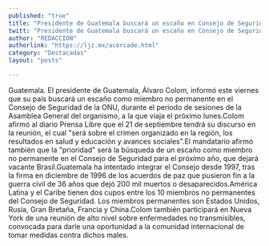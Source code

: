 ```yaml
---
published: "true"
title: "Presidente de Guatemala buscará un escaño en Consejo de Seguridad de la ONU"
twitt: "Presidente de Guatemala buscará un escaño en Consejo de Seguridad de la ONU"
author: "REDACCION"
authorlink: "https://ljz.mx/acercade.html"
category: "Destacadas"
layout: "posts"

---
```



  Guatemala. El presidente de Guatemala, Álvaro Colom, informó este viernes que su país buscará un escaño como miembro no permanente en el Consejo de Seguridad de la ONU, durante el periodo de sesiones de la Asamblea General del organismo, a la que viaja el próximo lunes.Colom afirmó al diario Prensa Libre que el 21 de septiembre tendrá su discurso en la reunión, el cual "será sobre el crimen organizado en la región, los resultados en salud y educación y avances sociales".El mandatario afirmó también que la "prioridad" será la búsqueda de un escaño como miembro no permanente en el Consejo de Seguridad para el próximo año, que dejará vacante Brasil.Guatemala ha intentado integrar el Consejo desde 1997, tras la firma en diciembre de 1996 de los acuerdos de paz que pusieron fin a la guerra civil de 36 años que dejó 200 mil muertos o desaparecidos.América Latina y el Caribe tienen dos cupos entre los 10 miembros no permanentes del Consejo de Seguridad. Los miembros permanentes son Estados Unidos, Rusia, Gran Bretaña, Francia y China.Colom también participará en Nueva York de una reunión de alto nivel sobre enfermedades no transmisibles, convocada para darle una oportunidad a la comunidad internacional de tomar medidas contra dichos males.

